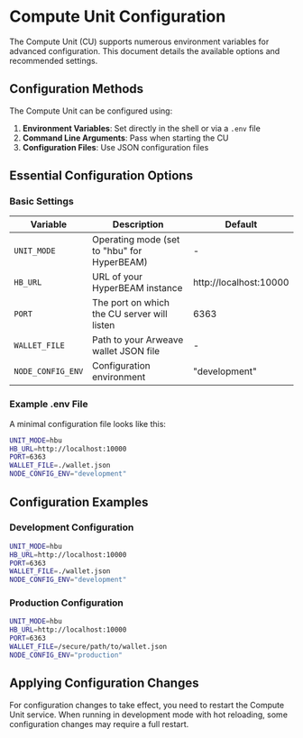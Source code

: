 # Compute Unit Configuration

The Compute Unit (CU) supports numerous environment variables for advanced configuration. This document details the available options and recommended settings.

## Configuration Methods

The Compute Unit can be configured using:

1. **Environment Variables**: Set directly in the shell or via a `.env` file
2. **Command Line Arguments**: Pass when starting the CU
3. **Configuration Files**: Use JSON configuration files

## Essential Configuration Options

### Basic Settings

| Variable | Description | Default |
|----------|-------------|---------|
| `UNIT_MODE` | Operating mode (set to "hbu" for HyperBEAM) | - |
| `HB_URL` | URL of your HyperBEAM instance | http://localhost:10000 |
| `PORT` | The port on which the CU server will listen | 6363 |
| `WALLET_FILE` | Path to your Arweave wallet JSON file | - |
| `NODE_CONFIG_ENV` | Configuration environment | "development" |

### Example .env File

A minimal configuration file looks like this:

```bash
UNIT_MODE=hbu
HB_URL=http://localhost:10000
PORT=6363
WALLET_FILE=./wallet.json
NODE_CONFIG_ENV="development"
```

## Configuration Examples

### Development Configuration

```bash
UNIT_MODE=hbu
HB_URL=http://localhost:10000
PORT=6363
WALLET_FILE=./wallet.json
NODE_CONFIG_ENV="development"
```

### Production Configuration

```bash
UNIT_MODE=hbu
HB_URL=http://localhost:10000
PORT=6363
WALLET_FILE=/secure/path/to/wallet.json
NODE_CONFIG_ENV="production"
```

## Applying Configuration Changes

For configuration changes to take effect, you need to restart the Compute Unit service. When running in development mode with hot reloading, some configuration changes may require a full restart. 